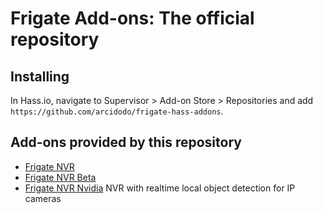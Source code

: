 # Frigate Add-ons: The official repository

## Installing
In Hass.io, navigate to Supervisor > Add-on Store > Repositories and add `https://github.com/arcidodo/frigate-hass-addons`.

## Add-ons provided by this repository
- [Frigate NVR](frigate/README.md)
- [Frigate NVR Beta](frigate_beta/README.md)
- [Frigate NVR Nvidia](frigate_nvidia/README.md)
  NVR with realtime local object detection for IP cameras
